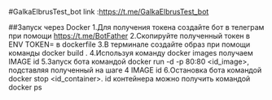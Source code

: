 #GalkaElbrusTest_bot
link :https://t.me/GalkaElbrusTest_bot

##Запуск через Docker
1.Для получения токена создайте бот в телеграм при помощи https://t.me/BotFather 
2.Скопируйте полученный токен в ENV TOKEN=<token> в dockerfile
3.В терминале создайте образ при помощи команды docker build .
4.Используя команду docker images получаем IMAGE id
5.Запуск бота командой docker run -d -p 80:80 <id_image>, подставляя полученный на шаге 4 IMAGE id
6.Остановка бота  командой docker stop <id_container>. id контейнера можно получить командой docker ps